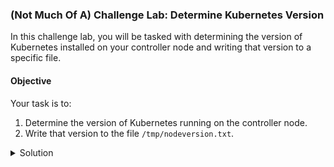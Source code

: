 ### (Not Much Of A) Challenge Lab: Determine Kubernetes Version

In this challenge lab, you will be tasked with determining the version of Kubernetes installed on your controller node and writing that version to a specific file.

#### Objective
Your task is to:
1. Determine the version of Kubernetes running on the controller node.
2. Write that version to the file `/tmp/nodeversion.txt`.

<details>
  <summary>Solution</summary>

  You can accomplish this by using two commands:

  - **`kubectl version`**: This command provides details about the Kubernetes version installed on both the client and server. You are specifically interested in the server version. Use the `--short` flag to simplify the output.
  - **`kubectl get nodes`**: This command shows the list of nodes along with some basic information like their status, role, and the Kubernetes version they are running. The output includes the Kubernetes version for each node, which can help confirm the node's version.

</details>
